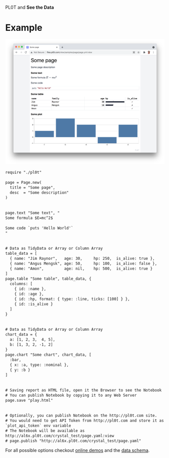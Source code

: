 PL0T and **See the Data**

# Example

![](pl0t-screenshot.png)


```Crystal
require "./pl0t"

page = Page.new(
  title = "Some page",
  desc  = "Some description"
)


page.text "Some text", "
Some formula $E=mc^2$

Some code `puts 'Hello World'`
"


# Data as TidyData or Array or Column Array
table_data = [
  { name: "Jim Raynor",   age: 30,     hp: 250,  is_alive: true },
  { name: "Angus Mengsk", age: 50,     hp: 100,  is_alive: false },
  { name: "Amon",         age: nil,    hp: 500,  is_alive: true }
]
page.table "Some table", table_data, {
  columns: [
    { id: :name },
    { id: :age },
    { id: :hp, format: { type: :line, ticks: [100] } },
    { id: :is_alive }
  ]
}


# Data as TidyData or Array or Column Array
chart_data = {
  a: [1, 2, 3,  4, 5],
  b: [1, 3, 2, -1, 2]
}
page.chart "Some chart", chart_data, [
  :bar,
  { x: :a, type: :nominal },
  { y: :b }
]


# Saving report as HTML file, open it the Browser to see the Notebook
# You can publish Notebook by copying it to any Web Server
page.save "play.html"


# Optionally, you can publish Notebook on the http://pl0t.com site.
# You would need to get API Token from http://pl0t.com and store it as `plot_api_token` env variable
# The Notebook will be available as http://al6x.pl0t.com/crystal_test/page.yaml:view
# page.publish "http://al6x.pl0t.com/crystal_test/page.yaml"
```

For all possible options checkout [online demos](http://pl0t.com) and the
  [data schema](https://github.com/al6x/pl0t/blob/main/files/view/schema/blocks.ts).